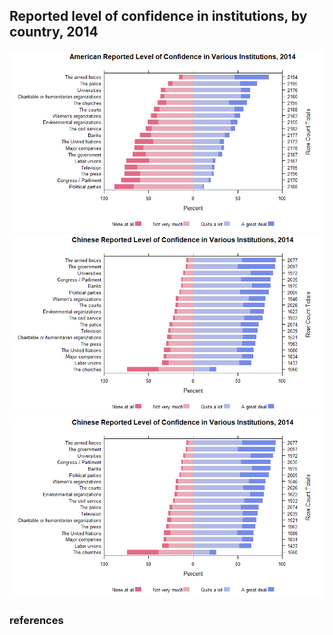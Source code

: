 
Reported level of confidence in institutions, by country, 2014
--------------------------------------------------------------

![](../figures/d7-InstitutionalConfidence-1.png) ![](../figures/d7-InstitutionalConfidence-2.png) ![](../figures/d7-InstitutionalConfidence-2.png)

### references

